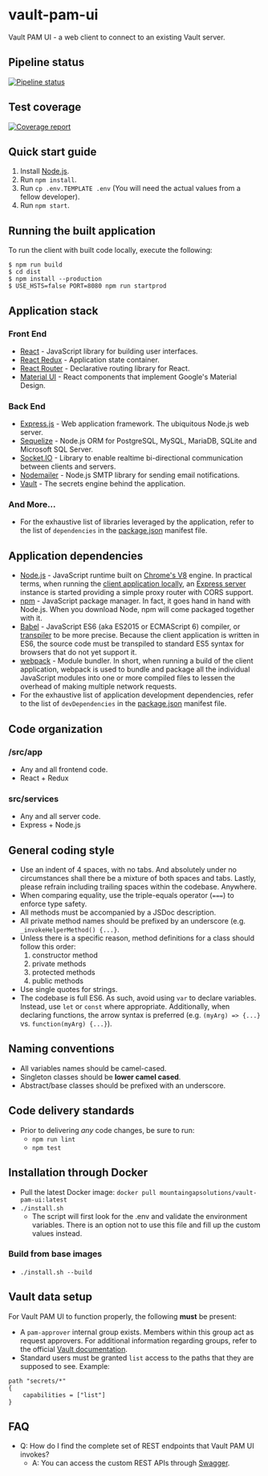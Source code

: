 # vault-pam-ui
Vault PAM UI - a web client to connect to an existing Vault server.

## Pipeline status
[![Pipeline status](https://gitlab.com/mountaingapsolutions/vault-pam-ui/badges/develop/pipeline.svg)](https://gitlab.com/mountaingapsolutions/vault-pam-ui/pipelines)
## Test coverage
[![Coverage report](https://gitlab.com/mountaingapsolutions/vault-pam-ui/badges/develop/coverage.svg)](https://mountaingapsolutions.gitlab.io/vault-pam-ui)

## Quick start guide
1. Install [Node.js](https://nodejs.org).
2. Run `npm install`.
3. Run `cp .env.TEMPLATE .env` (You will need the actual values from a fellow developer).
4. Run `npm start`.

## Running the built application
To run the client with built code locally, execute the following:
```
$ npm run build
$ cd dist
$ npm install --production
$ USE_HSTS=false PORT=8080 npm run startprod
```

## Application stack
### Front End
- [React](https://facebook.github.io/react/docs/why-react.html) - JavaScript library for building user interfaces.
- [React Redux](http://redux.js.org/index.html) - Application state container.
- [React Router](https://reacttraining.com/react-router) - Declarative routing library for React.
- [Material UI](https://material-ui.com/) - React components that implement Google's Material Design.

### Back End
- [Express.js](https://expressjs.com) - Web application framework. The ubiquitous Node.js web server.
- [Sequelize](http://docs.sequelizejs.com) - Node.js ORM for PostgreSQL, MySQL, MariaDB, SQLite and Microsoft SQL Server.
- [Socket.IO](https://socket.io) - Library to enable realtime bi-directional communication between clients and servers.
- [Nodemailer](https://nodemailer.com) - Node.js SMTP library for sending email notifications.
- [Vault](https://www.vaultproject.io]) - The secrets engine behind the application.

### And More...
- For the exhaustive list of libraries leveraged by the application, refer to the list of `dependencies` in the [package.json](../package.json) manifest file.

## Application dependencies
- [Node.js](https://nodejs.org/) - JavaScript runtime built on [Chrome's V8](https://developers.google.com/v8/) engine. In practical terms, when running the [client application locally](../README.md), an [Express server](http://expressjs.com/) instance is started providing a simple proxy router with CORS support.
- [npm](https://www.npmjs.com/) - JavaScript package manager. In fact, it goes hand in hand with Node.js. When you download Node, npm will come packaged together with it.
- [Babel](https://babeljs.io/) - JavaScript ES6 (aka ES2015 or ECMAScript 6) compiler, or [transpiler](https://en.wikipedia.org/wiki/Source-to-source_compiler) to be more precise. Because the client application is written in ES6, the source code must be transpiled to standard ES5 syntax for browsers that do not yet support it.
- [webpack](https://webpack.github.io/) - Module bundler. In short, when running a build of the client application, webpack is used to bundle and package all the individual JavaScript modules into one or more compiled files to lessen the overhead of making multiple network requests.
- For the exhaustive list of application development dependencies, refer to the list of `devDependencies` in the [package.json](../package.json) manifest file.

## Code organization
### /src/app
- Any and all frontend code.
- React + Redux
### src/services
- Any and all server code.
- Express + Node.js

## General coding style
- Use an indent of 4 spaces, with no tabs. And absolutely under no circumstances shall there be a mixture of both spaces and tabs. Lastly, please refrain including trailing spaces within the codebase. Anywhere.
- When comparing equality, use the triple-equals operator (`===`) to enforce type safety.
- All methods must be accompanied by a JSDoc description.
- All private method names should be prefixed by an underscore (e.g. `_invokeHelperMethod() {...}`.
- Unless there is a specific reason, method definitions for a class should follow this order:
    1. constructor method
    2. private methods
    3. protected methods
    4. public methods
- Use single quotes for strings.
- The codebase is full ES6. As such, avoid using `var` to declare variables. Instead, use `let` or `const` where appropriate. Additionally, when declaring functions, the arrow syntax is preferred (e.g. `(myArg) => {...}` vs. `function(myArg) {...}`).

## Naming conventions
- All variables names should be camel-cased.
- Singleton classes should be **lower camel cased**.
- Abstract/base classes should be prefixed with an underscore.

## Code delivery standards
- Prior to delivering _any_ code changes, be sure to run:
    - `npm run lint`
    - `npm test`

## Installation through Docker
- Pull the latest Docker image: `docker pull mountaingapsolutions/vault-pam-ui:latest`
- `./install.sh`
    - The script will first look for the .env and validate the environment variables. There is an option not to use this file and fill up the custom values instead.

### Build from base images
- `./install.sh --build`

## Vault data setup
For Vault PAM UI to function properly, the following **must** be present:
- A `pam-approver` internal group exists. Members within this group act as request approvers. For additional information regarding groups, refer to the official [Vault documentation](https://learn.hashicorp.com/vault/identity-access-management/iam-identity#step-3-create-an-internal-group).
- Standard users must be granted `list` access to the paths that they are supposed to see. Example:
```
path "secrets/*"
{
    capabilities = ["list"]
}
```

## FAQ
- Q: How do I find the complete set of REST endpoints that Vault PAM UI invokes?
    - A: You can access the custom REST APIs through [Swagger](http://localhost:3000/rest/api).

